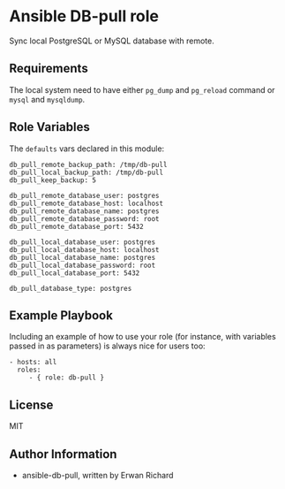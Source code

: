 Ansible DB-pull role
====================

Sync local PostgreSQL or MySQL database with remote.

Requirements
------------

The local system need to have either `pg_dump` and `pg_reload` command or `mysql` and `mysqldump`.

Role Variables
--------------

The `defaults` vars declared in this module:

```
db_pull_remote_backup_path: /tmp/db-pull
db_pull_local_backup_path: /tmp/db-pull
db_pull_keep_backup: 5

db_pull_remote_database_user: postgres
db_pull_remote_database_host: localhost
db_pull_remote_database_name: postgres
db_pull_remote_database_password: root
db_pull_remote_database_port: 5432

db_pull_local_database_user: postgres
db_pull_local_database_host: localhost
db_pull_local_database_name: postgres
db_pull_local_database_password: root
db_pull_local_database_port: 5432

db_pull_database_type: postgres
```

Example Playbook
----------------

Including an example of how to use your role (for instance, with variables passed in as parameters) is always nice for users too:

    - hosts: all
      roles:
         - { role: db-pull }

License
-------

MIT

Author Information
------------------

 * ansible-db-pull, written by Erwan Richard

